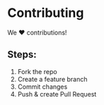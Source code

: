 # Contributing

We ❤️ contributions!

## Steps:
1. Fork the repo
2. Create a feature branch
3. Commit changes
4. Push & create Pull Request
